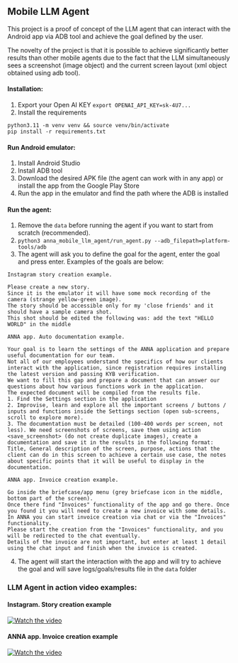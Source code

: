 ## Mobile LLM Agent

This project is a proof of concept of the LLM agent that can interact with the Android app via ADB tool and achieve the goal defined by the user.

The novelty of the project is that it is possible to achieve significantly better results than other mobile agents due to the fact that the LLM simultaneously sees a screenshot (image object) and the current screen layout (xml object obtained using adb tool).

#### Installation:
1. Export your Open AI KEY 
`export OPENAI_API_KEY=sk-4U7...`
2. Install the requirements
```
python3.11 -m venv venv && source venv/bin/activate
pip install -r requirements.txt
```

#### Run Android emulator:
1. Install Android Studio
2. Install ADB tool
3. Download the desired APK file (the agent can work with in any app) or install the app from the Google Play Store
4. Run the app in the emulator and find the path where the ADB is installed

#### Run the agent:
1. Remove the `data` before running the agent if you want to start from scratch (recommended).
2. `python3 anna_mobile_llm_agent/run_agent.py --adb_filepath=platform-tools/adb`
3. The agent will ask you to define the goal for the agent, enter the goal and press enter. Examples of the goals are below:
```
Instagram story creation example.

Please create a new story. 
Since it is the emulator it will have some mock recording of the camera (strange yellow-green image). 
The story should be accessible only for my 'close friends' and it should have a sample camera shot. 
This shot should be edited the following was: add the text "HELLO WORLD" in the middle
```

```
ANNA app. Auto documentation example.

Your goal is to learn the settings of the ANNA application and prepare useful documentation for our team.
Not all of our employees understand the specifics of how our clients interact with the application, since registration requires installing the latest version and passing KYB verification.
We want to fill this gap and prepare a document that can answer our questions about how various functions work in the application.
The expected document will be compiled from the results file.
1. Find the Settings section in the application
2. Improvise, learn and explore all the important screens / buttons / inputs and functions inside the Settings section (open sub-screens, scroll to explore more).
3. The documentation must be detailed (100-400 words per screen, not less). We need screenshots of screens, save them using action <save_screenshot> (do not create duplicate images), create a documentation and save it in the results in the following format: Title, General description of the screen, purpose, actions that the client can do in this screen to achieve a certain use case, the notes about specific points that it will be useful to display in the documentation.
```

```
ANNA app. Invoice creation example.

Go inside the briefcase/app menu (grey briefcase icon in the middle, bottom part of the screen).
Once there find "Invoices" functionality of the app and go there. Once you found it you will need to create a new invoice with some details.
In ANNA you can start invoice creation via chat or via the "Invoices" functionality.
Please start the creation from the "Invoices" functionality, and you will be redirected to the chat eventually.
Details of the invoice are not important, but enter at least 1 detail using the chat input and finish when the invoice is created.
```
4. The agent will start the interaction with the app and will try to achieve the goal and will save logs/goals/results file in the `data` folder

### LLM Agent in action video examples:
#### Instagram. Story creation example
[![Watch the video](https://img.youtube.com/vi/6_5oIGbe1Bc/0.jpg)](https://youtu.be/6_5oIGbe1Bc)

#### ANNA app. Invoice creation example
[![Watch the video](https://img.youtube.com/vi/8X7OSHMQv38/0.jpg)](https://youtu.be/8X7OSHMQv38)
